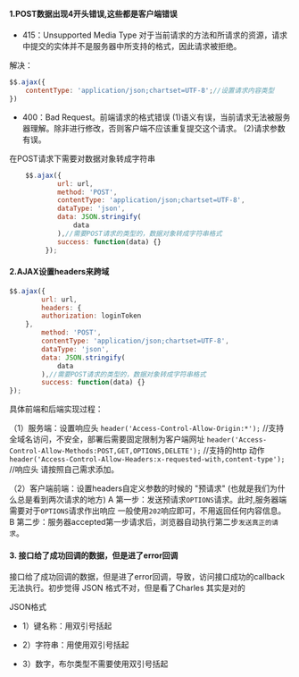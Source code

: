 #### 1.POST数据出现4开头错误,这些都是客户端错误

* 415：Unsupported Media Type
对于当前请求的方法和所请求的资源，请求中提交的实体并不是服务器中所支持的格式，因此请求被拒绝。

解决：

```javascript
$$.ajax({
	contentType: 'application/json;chartset=UTF-8';//设置请求内容类型
})
```

* 400：Bad Request。前端请求的格式错误
(1)语义有误，当前请求无法被服务器理解。除非进行修改，否则客户端不应该重复提交这个请求。
(2)请求参数有误。

在POST请求下需要对数据对象转成字符串

```javascript
	$$.ajax({
            url: url,
            method: 'POST',
            contentType: 'application/json;chartset=UTF-8',
            dataType: 'json',
            data: JSON.stringify(
                data
            ),//需要POST请求的类型的，数据对象转成字符串格式
            success: function(data) {}
         });
```

#### 2.AJAX设置headers来跨域

```javascript
$$.ajax({
        url: url,
        headers: { 
		authorization: loginToken 
	},
        method: 'POST',
        contentType: 'application/json;chartset=UTF-8',
        dataType: 'json',
        data: JSON.stringify(
            data
        ),//需要POST请求的类型的，数据对象转成字符串格式
        success: function(data) {}
});

```

具体前端和后端实现过程：

（1）服务端：设置响应头
`header('Access-Control-Allow-Origin:*');` //支持全域名访问，不安全，部署后需要固定限制为客户端网址
`header('Access-Control-Allow-Methods:POST,GET,OPTIONS,DELETE');` //支持的http 动作
`header('Access-Control-Allow-Headers:x-requested-with,content-type');`  //响应头 请按照自己需求添加。

（2）客户端前端：设置headers自定义参数的时候的 "预请求" (也就是我们为什么总是看到两次请求的地方)
A 第一步：发送预请求`OPTIONS`请求。此时,服务器端需要对于`OPTIONS`请求作出响应 一般使用`202`响应即可，不用返回任何内容信息。
B 第二步：服务器accepted第一步请求后，浏览器自动执行第二步`发送真正的请求`。

#### 3. 接口给了成功回调的数据，但是进了error回调

接口给了成功回调的数据，但是进了error回调，导致，访问接口成功的callback无法执行。初步觉得 JSON 格式不对，但是看了Charles 其实是对的 

JSON格式 
* 1）键名称：用双引号括起

* 2）字符串：用使用双引号括起 

* 3）数字，布尔类型不需要使用双引号括起　　